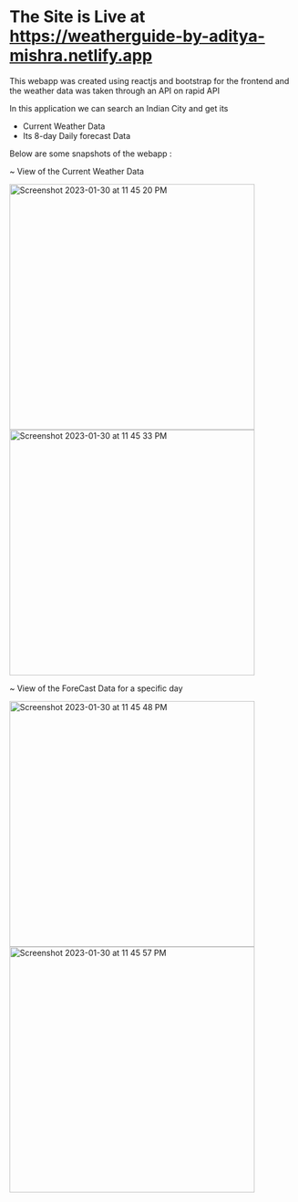# The Site is Live at https://weatherguide-by-aditya-mishra.netlify.app

This webapp was created using reactjs and bootstrap for the frontend and the weather data was taken through an API on rapid API

In this application we can search an Indian City and get its 

- Current Weather Data
- Its 8-day Daily forecast Data

Below are some snapshots of the webapp :

~ View of the Current Weather Data
<p>
<img width="430" alt="Screenshot 2023-01-30 at 11 45 20 PM" src="https://user-images.githubusercontent.com/112647556/215562630-9d5b84a1-110b-4865-8968-0d9cfb9c4000.png">
<img width="430" alt="Screenshot 2023-01-30 at 11 45 33 PM" src="https://user-images.githubusercontent.com/112647556/215562664-7cc6218b-d162-42ca-afed-6623ad813234.png">
</p>


~ View of the ForeCast Data for a specific day


<p float="left">
<img width="430" alt="Screenshot 2023-01-30 at 11 45 48 PM" src="https://user-images.githubusercontent.com/112647556/215561389-e28c834f-09e2-42c8-99a3-c8528bcf93f3.png"><img width="430" alt="Screenshot 2023-01-30 at 11 45 57 PM" src="https://user-images.githubusercontent.com/112647556/215561609-65abd873-de3b-4c55-b52e-d8fa36ce2792.png">
</p>
